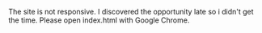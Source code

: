 The site is not responsive. I discovered the opportunity late so i didn't get the time. Please open index.html with Google Chrome.
